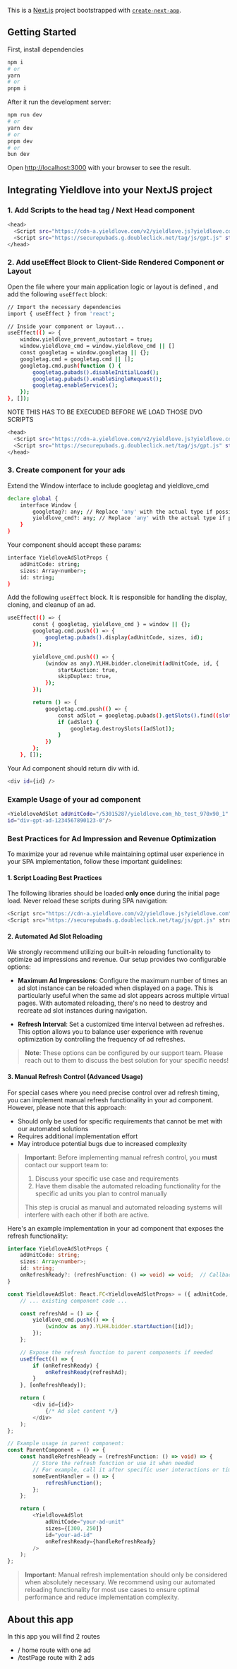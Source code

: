 This is a [Next.js](https://nextjs.org/) project bootstrapped with [`create-next-app`](https://github.com/vercel/next.js/tree/canary/packages/create-next-app).

## Getting Started

First, install dependencies 

```bash
npm i
# or
yarn
# or
pnpm i

```
After it run the development server:

```bash
npm run dev
# or
yarn dev
# or
pnpm dev
# or
bun dev
```

Open [http://localhost:3000](http://localhost:3000) with your browser to see the result.

## Integrating Yieldlove into your NextJS project

### 1.  Add Scripts to the head tag / Next Head component
```bash
<head>
  <Script src="https://cdn-a.yieldlove.com/v2/yieldlove.js?yieldlove.com" async={true}/>
  <Script src="https://securepubads.g.doubleclick.net/tag/js/gpt.js" strategy="beforeInteractive" async={true}/>
</head>
```
### 2. Add useEffect Block to Client-Side Rendered Component or Layout

Open the file where your main application logic or layout is defined , and add the following `useEffect` block:
```bash
// Import the necessary dependencies
import { useEffect } from 'react';

// Inside your component or layout...
useEffect(() => {
    window.yieldlove_prevent_autostart = true;
    window.yieldlove_cmd = window.yieldlove_cmd || []
    const googletag = window.googletag || {};
    googletag.cmd = googletag.cmd || [];
    googletag.cmd.push(function () {
        googletag.pubads().disableInitialLoad();
        googletag.pubads().enableSingleRequest();
        googletag.enableServices();
    });
}, []);
```
NOTE THIS HAS TO BE EXECUDED BEFORE WE LOAD THOSE DVO SCRIPTS
```bash
<head>
  <Script src="https://cdn-a.yieldlove.com/v2/yieldlove.js?yieldlove.com" async={true}/>
  <Script src="https://securepubads.g.doubleclick.net/tag/js/gpt.js" strategy="beforeInteractive" async={true}/>
</head>
```

### 3. Create component for your ads

Extend the Window interface to include googletag and yieldlove_cmd
```bash
declare global {
    interface Window {
        googletag?: any; // Replace 'any' with the actual type if possible
        yieldlove_cmd?: any; // Replace 'any' with the actual type if possible
    }
}
```

Your component should accept these params:

```bash
interface YieldloveAdSlotProps {
    adUnitCode: string;
    sizes: Array<number>;
    id: string;
}
```

Add the following `useEffect` block. It is responsible for handling the display, cloning, and cleanup of an ad.
```bash
useEffect(() => {
        const { googletag, yieldlove_cmd } = window || {};
        googletag.cmd.push(() => {
            googletag.pubads().display(adUnitCode, sizes, id);
        });

        yieldlove_cmd.push(() => {
            (window as any).YLHH.bidder.cloneUnit(adUnitCode, id, {
                startAuction: true,
                skipDuplex: true,
            });
        });

        return () => {
            googletag.cmd.push(() => {
                const adSlot = googletag.pubads().getSlots().find((slot: any) => slot.getSlotElementId() === id);
                if (adSlot) {
                    googletag.destroySlots([adSlot]);
                }
            })
        };
    }, []);
```
Your Ad component should return div with id.

```bash
<div id={id} />
```

### Example Usage of your ad component
```bash
<YieldloveAdSlot adUnitCode="/53015287/yieldlove.com_hb_test_970x90_1" sizes={[1280, 180]}
id="div-gpt-ad-1234567890123-0"/>
```

### Best Practices for Ad Impression and Revenue Optimization

To maximize your ad revenue while maintaining optimal user experience in your SPA implementation, follow these important guidelines:

#### 1. Script Loading Best Practices
The following libraries should be loaded **only once** during the initial page load. Never reload these scripts during SPA navigation:
```javascript
<Script src="https://cdn-a.yieldlove.com/v2/yieldlove.js?yieldlove.com" async={true}/>
<Script src="https://securepubads.g.doubleclick.net/tag/js/gpt.js" strategy="beforeInteractive" async={true}/>
```

#### 2. Automated Ad Slot Reloading
We strongly recommend utilizing our built-in reloading functionality to optimize ad impressions and revenue. Our setup provides two configurable options:

- **Maximum Ad Impressions**: Configure the maximum number of times an ad slot instance can be reloaded when displayed on a page. This is particularly useful when the same ad slot appears across multiple virtual pages. With automated reloading, there's no need to destroy and recreate ad slot instances during navigation.

- **Refresh Interval**: Set a customized time interval between ad refreshes. This option allows you to balance user experience with revenue optimization by controlling the frequency of ad refreshes.

> **Note**: These options can be configured by our support team. Please reach out to them to discuss the best solution for your specific needs!

#### 3. Manual Refresh Control (Advanced Usage)
For special cases where you need precise control over ad refresh timing, you can implement manual refresh functionality in your ad component. However, please note that this approach:
- Should only be used for specific requirements that cannot be met with our automated solutions
- Requires additional implementation effort
- May introduce potential bugs due to increased complexity

> **Important**: Before implementing manual refresh control, you **must** contact our support team to:
> 1. Discuss your specific use case and requirements
> 2. Have them disable the automated reloading functionality for the specific ad units you plan to control manually
> 
> This step is crucial as manual and automated reloading systems will interfere with each other if both are active.

Here's an example implementation in your ad component that exposes the refresh functionality:

```typescript
interface YieldloveAdSlotProps {
    adUnitCode: string;
    sizes: Array<number>;
    id: string;
    onRefreshReady?: (refreshFunction: () => void) => void;  // Callback to expose refresh function
}

const YieldloveAdSlot: React.FC<YieldloveAdSlotProps> = ({ adUnitCode, sizes, id, onRefreshReady }) => {
    // ... existing component code ...

    const refreshAd = () => {
        yieldlove_cmd.push(() => {
            (window as any).YLHH.bidder.startAuction([id]);
        });
    };

    // Expose the refresh function to parent components if needed
    useEffect(() => {
        if (onRefreshReady) {
            onRefreshReady(refreshAd);
        }
    }, [onRefreshReady]);

    return (
        <div id={id}>
            {/* Ad slot content */}
        </div>
    );
};

// Example usage in parent component:
const ParentComponent = () => {
    const handleRefreshReady = (refreshFunction: () => void) => {
        // Store the refresh function or use it when needed
        // For example, call it after specific user interactions or time intervals
        someEventHandler = () => {
            refreshFunction();
        };
    };

    return (
        <YieldloveAdSlot
            adUnitCode="your-ad-unit"
            sizes={[300, 250]}
            id="your-ad-id"
            onRefreshReady={handleRefreshReady}
        />
    );
};
```

> **Important**: Manual refresh implementation should only be considered when absolutely necessary. We recommend using our automated reloading functionality for most use cases to ensure optimal performance and reduce implementation complexity.

## About this app

In this app you will find 2 routes
- / home route with one ad
- /testPage route with 2 ads